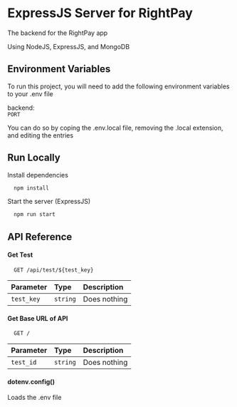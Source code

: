
# ExpressJS Server for RightPay

The backend for the RightPay app

Using NodeJS, ExpressJS, and MongoDB



## Environment Variables

To run this project, you will need to add the following environment variables to your .env file

backend:\
`PORT`


You can do so by coping the .env.local file, removing the .local extension, and editing the entries
## Run Locally

Install dependencies

```bash
  npm install
```

Start the server (ExpressJS)

```bash
  npm run start
```

## API Reference

#### Get Test

```http
  GET /api/test/${test_key}
```

| Parameter  | Type     | Description  |
| :--------  | :------- | :----------- |
| `test_key` | `string` | Does nothing |

#### Get Base URL of API

```http
  GET /
```

| Parameter  | Type     | Description  |
| :--------  | :------- | :----------- |
| `test_id`  | `string` | Does nothing |

#### dotenv.config()

Loads the .env file

